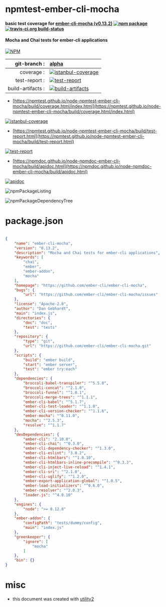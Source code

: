 # npmtest-ember-cli-mocha

#### basic test coverage for  [ember-cli-mocha (v0.13.2)](https://github.com/ember-cli/ember-cli-mocha)  [![npm package](https://img.shields.io/npm/v/npmtest-ember-cli-mocha.svg?style=flat-square)](https://www.npmjs.org/package/npmtest-ember-cli-mocha) [![travis-ci.org build-status](https://api.travis-ci.org/npmtest/node-npmtest-ember-cli-mocha.svg)](https://travis-ci.org/npmtest/node-npmtest-ember-cli-mocha)

#### Mocha and Chai tests for ember-cli applications

[![NPM](https://nodei.co/npm/ember-cli-mocha.png?downloads=true&downloadRank=true&stars=true)](https://www.npmjs.com/package/ember-cli-mocha)

| git-branch : | [alpha](https://github.com/npmtest/node-npmtest-ember-cli-mocha/tree/alpha)|
|--:|:--|
| coverage : | [![istanbul-coverage](https://npmtest.github.io/node-npmtest-ember-cli-mocha/build/coverage.badge.svg)](https://npmtest.github.io/node-npmtest-ember-cli-mocha/build/coverage.html/index.html)|
| test-report : | [![test-report](https://npmtest.github.io/node-npmtest-ember-cli-mocha/build/test-report.badge.svg)](https://npmtest.github.io/node-npmtest-ember-cli-mocha/build/test-report.html)|
| build-artifacts : | [![build-artifacts](https://npmtest.github.io/node-npmtest-ember-cli-mocha/glyphicons_144_folder_open.png)](https://github.com/npmtest/node-npmtest-ember-cli-mocha/tree/gh-pages/build)|

- [https://npmtest.github.io/node-npmtest-ember-cli-mocha/build/coverage.html/index.html](https://npmtest.github.io/node-npmtest-ember-cli-mocha/build/coverage.html/index.html)

[![istanbul-coverage](https://npmtest.github.io/node-npmtest-ember-cli-mocha/build/screenCapture.buildCi.browser.%252Ftmp%252Fbuild%252Fcoverage.lib.html.png)](https://npmtest.github.io/node-npmtest-ember-cli-mocha/build/coverage.html/index.html)

- [https://npmtest.github.io/node-npmtest-ember-cli-mocha/build/test-report.html](https://npmtest.github.io/node-npmtest-ember-cli-mocha/build/test-report.html)

[![test-report](https://npmtest.github.io/node-npmtest-ember-cli-mocha/build/screenCapture.buildCi.browser.%252Ftmp%252Fbuild%252Ftest-report.html.png)](https://npmtest.github.io/node-npmtest-ember-cli-mocha/build/test-report.html)

- [https://npmdoc.github.io/node-npmdoc-ember-cli-mocha/build/apidoc.html](https://npmdoc.github.io/node-npmdoc-ember-cli-mocha/build/apidoc.html)

[![apidoc](https://npmdoc.github.io/node-npmdoc-ember-cli-mocha/build/screenCapture.buildCi.browser.%252Ftmp%252Fbuild%252Fapidoc.html.png)](https://npmdoc.github.io/node-npmdoc-ember-cli-mocha/build/apidoc.html)

![npmPackageListing](https://npmtest.github.io/node-npmtest-ember-cli-mocha/build/screenCapture.npmPackageListing.svg)

![npmPackageDependencyTree](https://npmtest.github.io/node-npmtest-ember-cli-mocha/build/screenCapture.npmPackageDependencyTree.svg)



# package.json

```json

{
    "name": "ember-cli-mocha",
    "version": "0.13.2",
    "description": "Mocha and Chai tests for ember-cli applications",
    "keywords": [
        "chai",
        "ember",
        "ember-addon",
        "mocha"
    ],
    "homepage": "https://github.com/ember-cli/ember-cli-mocha",
    "bugs": {
        "url": "https://github.com/ember-cli/ember-cli-mocha/issues"
    },
    "license": "Apache-2.0",
    "author": "Dan Gebhardt",
    "main": "index.js",
    "directories": {
        "doc": "doc",
        "test": "tests"
    },
    "repository": {
        "type": "git",
        "url": "https://github.com/ember-cli/ember-cli-mocha.git"
    },
    "scripts": {
        "build": "ember build",
        "start": "ember server",
        "test": "ember try:each"
    },
    "dependencies": {
        "broccoli-babel-transpiler": "^5.5.0",
        "broccoli-concat": "^2.1.0",
        "broccoli-funnel": "^1.0.1",
        "broccoli-merge-trees": "^1.1.1",
        "ember-cli-babel": "^5.1.7",
        "ember-cli-test-loader": "^1.1.0",
        "ember-cli-version-checker": "^1.1.6",
        "ember-mocha": "^0.11.0",
        "mocha": "^2.5.3",
        "resolve": "^1.1.7"
    },
    "devDependencies": {
        "ember-cli": "2.10.0",
        "ember-cli-chai": "^0.3.0",
        "ember-cli-dependency-checker": "^1.3.0",
        "ember-cli-eslint": "3.0.2",
        "ember-cli-htmlbars": "^1.0.10",
        "ember-cli-htmlbars-inline-precompile": "^0.3.3",
        "ember-cli-inject-live-reload": "^1.4.1",
        "ember-cli-sri": "^2.1.0",
        "ember-cli-uglify": "^1.2.0",
        "ember-export-application-global": "^1.0.5",
        "ember-load-initializers": "^0.6.0",
        "ember-resolver": "^2.0.3",
        "loader.js": "^4.0.10"
    },
    "engines": {
        "node": ">= 0.12.0"
    },
    "ember-addon": {
        "configPath": "tests/dummy/config",
        "main": "index.js"
    },
    "greenkeeper": {
        "ignore": [
            "mocha"
        ]
    },
    "bin": {}
}
```



# misc
- this document was created with [utility2](https://github.com/kaizhu256/node-utility2)
